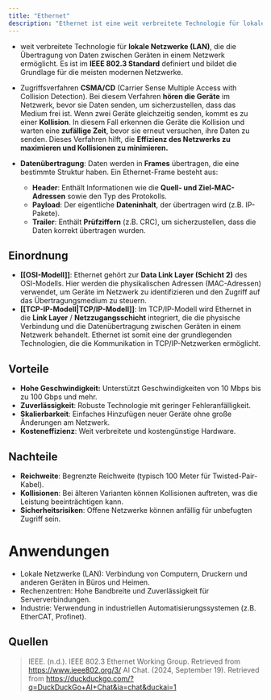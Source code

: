 ```yaml
---
title: "Ethernet"
description: "Ethernet ist eine weit verbreitete Technologie für lokale Netzwerke, definiert im IEEE 802.3 Standard. Es verwendet CSMA/CD als Zugriffsverfahren. Daten werden in Frames übertragen. Vorteile sind hohe Geschwindigkeit und Zuverlässigkeit. Nachteile sind begrenzte Reichweite und Kollisionen."
---
```


- weit verbreitete Technologie für **lokale Netzwerke (LAN)**, die die Übertragung von Daten zwischen Geräten in einem Netzwerk ermöglicht. Es ist im **IEEE 802.3 Standard** definiert und bildet die Grundlage für die meisten modernen Netzwerke.

- Zugriffsverfahren **CSMA/CD** (Carrier Sense Multiple Access with Collision Detection). Bei diesem Verfahren **hören die Geräte** im Netzwerk, bevor sie Daten senden, um sicherzustellen, dass das Medium frei ist. Wenn zwei Geräte gleichzeitig senden, kommt es zu einer **Kollision**. In diesem Fall erkennen die Geräte die Kollision und warten eine **zufällige Zeit**, bevor sie erneut versuchen, ihre Daten zu senden. Dieses Verfahren hilft, die **Effizienz des Netzwerks zu maximieren und Kollisionen zu minimieren.**

- **Datenübertragung**: Daten werden in **Frames** übertragen, die eine bestimmte Struktur haben. Ein Ethernet-Frame besteht aus:
  - **Header**: Enthält Informationen wie die **Quell- und Ziel-MAC-Adressen** sowie den Typ des Protokolls.
  - **Payload**: Der eigentliche **Dateninhalt**, der übertragen wird (z.B. IP-Pakete).
  - **Trailer**: Enthält **Prüfziffern** (z.B. CRC), um sicherzustellen, dass die Daten korrekt übertragen wurden.

## Einordnung
  - **[[OSI-Modell]]**: Ethernet gehört zur **Data Link Layer (Schicht 2)** des OSI-Modells. Hier werden die physikalischen Adressen (MAC-Adressen) verwendet, um Geräte im Netzwerk zu identifizieren und den Zugriff auf das Übertragungsmedium zu steuern.
  - **[[TCP-IP-Modell|TCP/IP-Modell]]**: Im TCP/IP-Modell wird Ethernet in die **Link Layer** / **Netzzugangsschicht** integriert, die die physische Verbindung und die Datenübertragung zwischen Geräten in einem Netzwerk behandelt. Ethernet ist somit eine der grundlegenden Technologien, die die Kommunikation in TCP/IP-Netzwerken ermöglicht.

## Vorteile
- **Hohe Geschwindigkeit:** Unterstützt Geschwindigkeiten von 10 Mbps bis zu 100 Gbps und mehr.
- **Zuverlässigkeit**: Robuste Technologie mit geringer Fehleranfälligkeit.
- **Skalierbarkeit**: Einfaches Hinzufügen neuer Geräte ohne große Änderungen am Netzwerk.
- **Kosteneffizienz**: Weit verbreitete und kostengünstige Hardware.
## Nachteile
- **Reichweite**: Begrenzte Reichweite (typisch 100 Meter für Twisted-Pair-Kabel).
- **Kollisionen**: Bei älteren Varianten können Kollisionen auftreten, was die Leistung beeinträchtigen kann.
- **Sicherheitsrisiken**: Offene Netzwerke können anfällig für unbefugten Zugriff sein.

# Anwendungen
- Lokale Netzwerke (LAN): Verbindung von Computern, Druckern und anderen Geräten in Büros und Heimen.
- Rechenzentren: Hohe Bandbreite und Zuverlässigkeit für Serververbindungen.
- Industrie: Verwendung in industriellen Automatisierungssystemen (z.B. EtherCAT, Profinet).

## Quellen
> IEEE. (n.d.). IEEE 802.3 Ethernet Working Group. Retrieved from https://www.ieee802.org/3/
> AI Chat. (2024, September 19). Retrieved from https://duckduckgo.com/?q=DuckDuckGo+AI+Chat&ia=chat&duckai=1
